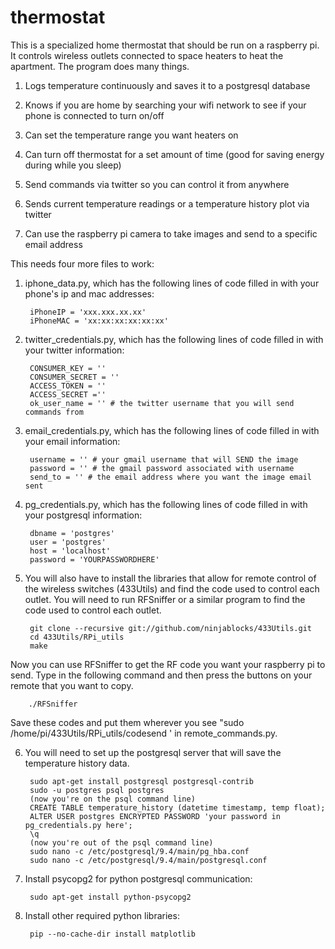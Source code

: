 # thermostat

This is a specialized home thermostat that should be run on a raspberry pi.  It controls wireless outlets connected to space heaters to heat the apartment.  The program does many things.

1) Logs temperature continuously and saves it to a postgresql database

2) Knows if you are home by searching your wifi network to see if your phone is connected to turn on/off

3) Can set the temperature range you want heaters on

4) Can turn off thermostat for a set amount of time (good for saving energy during while you sleep)

5) Send commands via twitter so you can control it from anywhere

6) Sends current temperature readings or a temperature history plot via twitter

7) Can use the raspberry pi camera to take images and send to a specific email address

This needs four more files to work:

1) iphone_data.py, which has the following lines of code filled in with your phone's ip and mac addresses:

        iPhoneIP = 'xxx.xxx.xx.xx'
        iPhoneMAC = 'xx:xx:xx:xx:xx:xx'

2) twitter_credentials.py, which has the following lines of code filled in with your twitter information:

        CONSUMER_KEY = ''
        CONSUMER_SECRET = ''
        ACCESS_TOKEN = ''
        ACCESS_SECRET =''
        ok_user_name = '' # the twitter username that you will send commands from

3) email_credentials.py, which has the following lines of code filled in with your email information:

        username = '' # your gmail username that will SEND the image
        password = '' # the gmail password associated with username
        send_to = '' # the email address where you want the image email sent

4) pg_credentials.py, which has the following lines of code filled in with your postgresql information:

        dbname = 'postgres'
        user = 'postgres'
        host = 'localhost'
        password = 'YOURPASSWORDHERE'

5) You will also have to install the libraries that allow for remote control of the wireless switches (433Utils) and find the code used to control each outlet.  You will need to run RFSniffer or a similar program to find the code used to control each outlet.

        git clone --recursive git://github.com/ninjablocks/433Utils.git
        cd 433Utils/RPi_utils
        make
	
Now you can use RFSniffer to get the RF code you want your raspberry pi to send.  Type in the following command and then press the buttons on your remote that you want to copy.

        ./RFSniffer

Save these codes and put them wherever you see "sudo /home/pi/433Utils/RPi_utils/codesend ' in remote_commands.py.


6) You will need to set up the postgresql server that will save the temperature history data.

        sudo apt-get install postgresql postgresql-contrib
        sudo -u postgres psql postgres
        (now you're on the psql command line)
        CREATE TABLE temperature_history (datetime timestamp, temp float);
        ALTER USER postgres ENCRYPTED PASSWORD 'your password in pg_credentials.py here';
        \q
        (now you're out of the psql command line)
        sudo nano -c /etc/postgresql/9.4/main/pg_hba.conf
        sudo nano -c /etc/postgresql/9.4/main/postgresql.conf


7) Install psycopg2 for python postgresql communication:

        sudo apt-get install python-psycopg2
	
8) Install other required python libraries:

        pip --no-cache-dir install matplotlib
	
